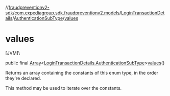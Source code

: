 //[fraudpreventionv2-sdk](../../../../index.md)/[com.expediagroup.sdk.fraudpreventionv2.models](../../index.md)/[LoginTransactionDetails](../index.md)/[AuthenticationSubType](index.md)/[values](values.md)

# values

[JVM]\

public final [Array](https://kotlinlang.org/api/latest/jvm/stdlib/kotlin/-array/index.html)&lt;[LoginTransactionDetails.AuthenticationSubType](index.md)&gt;[values](values.md)()

Returns an array containing the constants of this enum type, in the order they're declared.

This method may be used to iterate over the constants.
